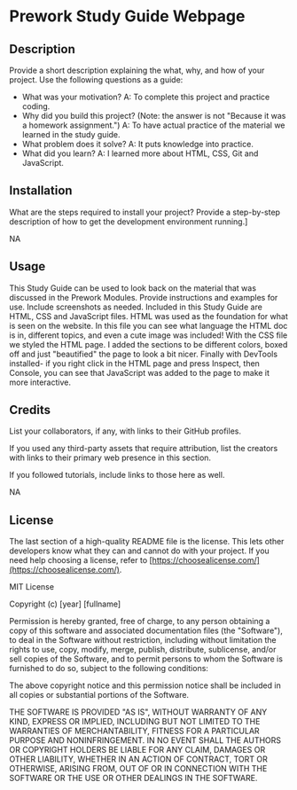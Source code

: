 # Prework Study Guide Webpage

## Description

Provide a short description explaining the what, why, and how of your project. Use the following questions as a guide:

- What was your motivation?
A: To complete this project and practice coding.
- Why did you build this project? (Note: the answer is not "Because it was a homework assignment.")
A: To have actual practice of the material we learned in the study guide.
- What problem does it solve?
A: It puts knowledge into practice.
- What did you learn?
A: I learned more about HTML, CSS, Git and JavaScript.



## Installation

What are the steps required to install your project? Provide a step-by-step description of how to get the development environment running.]

NA

## Usage

This Study Guide can be used to look back on the material that was discussed in the Prework Modules.
Provide instructions and examples for use. Include screenshots as needed.
Included in this Study Guide are HTML, CSS and JavaScript files. HTML was used as the foundation for what is seen on the website. In this file you can see what language the HTML doc is in, different topics, and even a cute image was included! With the CSS file we styled the HTML page. I added the sections to be different colors, boxed off and just "beautified" the page to look a bit nicer. Finally with DevTools installed- if you right click in the HTML page and press Inspect, then Console, you can see that JavaScript was added to the page to make it more interactive.

## Credits

List your collaborators, if any, with links to their GitHub profiles.

If you used any third-party assets that require attribution, list the creators with links to their primary web presence in this section.

If you followed tutorials, include links to those here as well.


NA


## License

The last section of a high-quality README file is the license. This lets other developers know what they can and cannot do with your project. If you need help choosing a license, refer to [https://choosealicense.com/](https://choosealicense.com/).


MIT License

Copyright (c) [year] [fullname]

Permission is hereby granted, free of charge, to any person obtaining a copy
of this software and associated documentation files (the "Software"), to deal
in the Software without restriction, including without limitation the rights
to use, copy, modify, merge, publish, distribute, sublicense, and/or sell
copies of the Software, and to permit persons to whom the Software is
furnished to do so, subject to the following conditions:

The above copyright notice and this permission notice shall be included in all
copies or substantial portions of the Software.

THE SOFTWARE IS PROVIDED "AS IS", WITHOUT WARRANTY OF ANY KIND, EXPRESS OR
IMPLIED, INCLUDING BUT NOT LIMITED TO THE WARRANTIES OF MERCHANTABILITY,
FITNESS FOR A PARTICULAR PURPOSE AND NONINFRINGEMENT. IN NO EVENT SHALL THE
AUTHORS OR COPYRIGHT HOLDERS BE LIABLE FOR ANY CLAIM, DAMAGES OR OTHER
LIABILITY, WHETHER IN AN ACTION OF CONTRACT, TORT OR OTHERWISE, ARISING FROM,
OUT OF OR IN CONNECTION WITH THE SOFTWARE OR THE USE OR OTHER DEALINGS IN THE
SOFTWARE.



